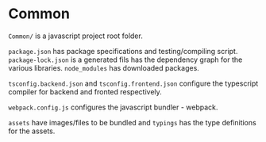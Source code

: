 # Common

`Common/` is a javascript project root folder.

`package.json` has package specifications and testing/compiling script. `package-lock.json` is a generated fils has the dependency graph for the various libraries. `node_modules` has downloaded packages.

`tsconfig.backend.json` and `tsconfig.frontend.json` configure the typescript compiler for backend and fronted respectively.

`webpack.config.js` configures the javascript bundler - webpack.

`assets` have images/files to be bundled and `typings` has the type definitions for the assets.
